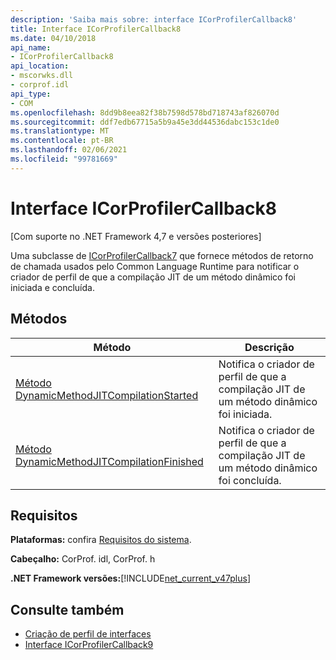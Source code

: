 ```yaml
---
description: 'Saiba mais sobre: interface ICorProfilerCallback8'
title: Interface ICorProfilerCallback8
ms.date: 04/10/2018
api_name:
- ICorProfilerCallback8
api_location:
- mscorwks.dll
- corprof.idl
api_type:
- COM
ms.openlocfilehash: 8dd9b8eea82f38b7598d578bd718743af826070d
ms.sourcegitcommit: ddf7edb67715a5b9a45e3dd44536dabc153c1de0
ms.translationtype: MT
ms.contentlocale: pt-BR
ms.lasthandoff: 02/06/2021
ms.locfileid: "99781669"
---
```

# <a name="icorprofilercallback8-interface"></a>Interface ICorProfilerCallback8

[Com suporte no .NET Framework 4,7 e versões posteriores]  

 Uma subclasse de [ICorProfilerCallback7](icorprofilercallback7-interface.md) que fornece métodos de retorno de chamada usados pelo Common Language Runtime para notificar o criador de perfil de que a compilação JIT de um método dinâmico foi iniciada e concluída.
  
## <a name="methods"></a>Métodos  
  
|Método|Descrição|  
|------------|-----------------|  
|[Método DynamicMethodJITCompilationStarted](icorprofilercallback8-dynamicmethodjitcompilationstarted-method.md)|Notifica o criador de perfil de que a compilação JIT de um método dinâmico foi iniciada.|  
|[Método DynamicMethodJITCompilationFinished](icorprofilercallback8-dynamicmethodjitcompilationfinished-method.md)|Notifica o criador de perfil de que a compilação JIT de um método dinâmico foi concluída.|  
  
## <a name="requirements"></a>Requisitos  

 **Plataformas:** confira [Requisitos do sistema](../../get-started/system-requirements.md).  
  
 **Cabeçalho:** CorProf. idl, CorProf. h  
  
**.NET Framework versões:**[!INCLUDE[net_current_v47plus](../../../../includes/net-current-v47plus.md)]  

## <a name="see-also"></a>Consulte também

- [Criação de perfil de interfaces](profiling-interfaces.md)
- [Interface ICorProfilerCallback9](icorprofilercallback9-interface.md)
